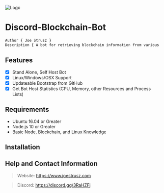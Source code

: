 ![Logo](https://www.joestrusz.com/images/logo_small.png)
# Discord-Blockchain-Bot
```css
Author { Joe Strusz }
Description { A bot for retrieving blockchain information from various explorer APIs. }
```
## Features
- [x] Stand Alone, Self Host Bot
- [x] Linux/Windows/OSX Support
- [x] Updateable Bootstrap from GitHub
- [x] Get Bot Host Statistics (CPU, Memory, other Resources and Process Lists)

## Requirements
* Ubuntu 16.04 or Greater
* Node.js 10 or Greater
* Basic Node, Blockchain, and Linux Knowledge

## Installation

## Help and Contact Information
> Website: https://www.joestrusz.com

> Discord: https://discord.gg/3RaHZFj

